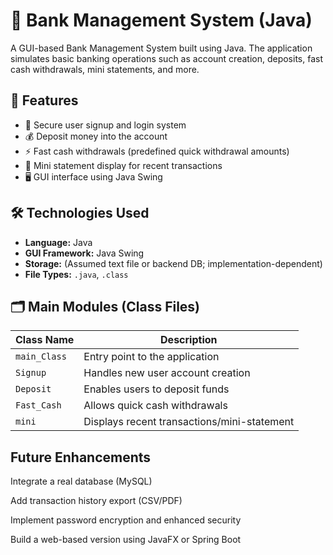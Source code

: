 # 🏦 Bank Management System (Java)

A GUI-based Bank Management System built using Java. The application simulates basic banking operations such as account creation, deposits, fast cash withdrawals, mini statements, and more.

## 🚀 Features

- 🔐 Secure user signup and login system
- 💰 Deposit money into the account
- ⚡ Fast cash withdrawals (predefined quick withdrawal amounts)
- 🧾 Mini statement display for recent transactions
- 🖥️ GUI interface using Java Swing

## 🛠️ Technologies Used

- **Language:** Java
- **GUI Framework:** Java Swing
- **Storage:** (Assumed text file or backend DB; implementation-dependent)
- **File Types:** `.java`, `.class`

## 🗂️ Main Modules (Class Files)

| Class Name       | Description                              |
|------------------|------------------------------------------|
| `main_Class`     | Entry point to the application            |
| `Signup`         | Handles new user account creation         |
| `Deposit`        | Enables users to deposit funds            |
| `Fast_Cash`      | Allows quick cash withdrawals             |
| `mini`           | Displays recent transactions/mini-statement |

## Future Enhancements

Integrate a real database (MySQL)

Add transaction history export (CSV/PDF)

Implement password encryption and enhanced security

Build a web-based version using JavaFX or Spring Boot
